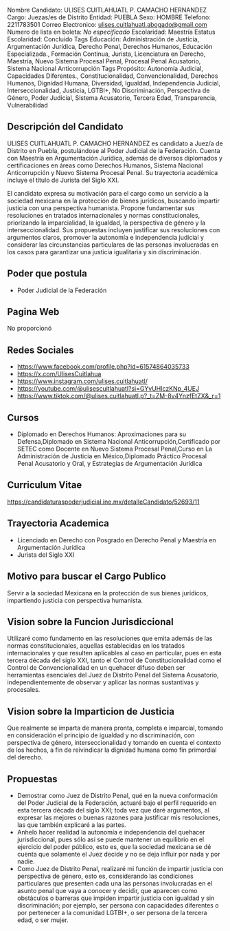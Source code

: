 Nombre Candidato: ULISES CUITLAHUATL P. CAMACHO HERNANDEZ
Cargo: Juezas/es de Distrito
Entidad: PUEBLA
Sexo: HOMBRE
Telefono: 2211783501
Correo Electronico: ulises.cuitlahuatl.abogado@gmail.com
Numero de lista en boleta: *No especificado*
Escolaridad: Maestría
Estatus Escolaridad: Concluido
Tags Educación: Administración de Justicia, Argumentación Jurídica, Derecho Penal, Derechos Humanos, Educación Especializada., Formación Continua, Jurista, Licenciatura en Derecho, Maestría, Nuevo Sistema Procesal Penal, Procesal Penal Acusatorio, Sistema Nacional Anticorrupción
Tags Propósito: Autonomía Judicial, Capacidades Diferentes., Constitucionalidad, Convencionalidad, Derechos Humanos, Dignidad Humana, Diversidad, Igualdad, Independencia Judicial, Interseccionalidad, Justicia, LGTBI+, No Discriminación, Perspectiva de Género, Poder Judicial, Sistema Acusatorio, Tercera Edad, Transparencia, Vulnerabilidad


## Descripción del Candidato 

ULISES CUITLAHUATL P. CAMACHO HERNANDEZ es candidato a Juez/a de Distrito en Puebla, postulándose al Poder Judicial de la Federación. Cuenta con Maestría en Argumentación Jurídica, además de diversos diplomados y certificaciones en áreas como Derechos Humanos, Sistema Nacional Anticorrupción y Nuevo Sistema Procesal Penal. Su trayectoria académica incluye el título de Jurista del Siglo XXI.

El candidato expresa su motivación para el cargo como un servicio a la sociedad mexicana en la protección de bienes jurídicos, buscando impartir justicia con una perspectiva humanista. Propone fundamentar sus resoluciones en tratados internacionales y normas constitucionales, priorizando la imparcialidad, la igualdad, la perspectiva de género y la interseccionalidad. Sus propuestas incluyen justificar sus resoluciones con argumentos claros, promover la autonomía e independencia judicial y considerar las circunstancias particulares de las personas involucradas en los casos para garantizar una justicia igualitaria y sin discriminación.


## Poder que postula

- Poder Judicial de la Federación


## Pagina Web

No proporcionó


## Redes Sociales

- https://www.facebook.com/profile.php?id=61574864035733
- https://x.com/UlisesCuitlahua
- https://www.instagram.com/ulises.cuitlahuatl/
- https://youtube.com/@ulisescuitlahuatl?si=GYvUHIczKNp_4UEJ
- https://www.tiktok.com/@ulises.cuitlahuatl.p?_t=ZM-8v4YnzfEtZX&_r=1


## Cursos

- Diplomado en Derechos Humanos: Aproximaciones para su Defensa,Diplomado en Sistema Nacional Anticorrupción,Certificado por SETEC como Docente en Nuevo Sistema Procesal Penal,Curso en La Administración de Justicia en México,Diplomado Práctico Procesal Penal Acusatorio y Oral, y Estrategias de Argumentación Jurídica


## Curriculum Vitae

https://candidaturaspoderjudicial.ine.mx/detalleCandidato/52693/11


## Trayectoria Academica

- Licenciado en Derecho con Posgrado en Derecho Penal y Maestría en Argumentación Jurídica
- Jurista del Siglo XXI


## Motivo para buscar el Cargo Publico

Servir a la sociedad Mexicana en la protección de sus bienes jurídicos, impartiendo justicia con perspectiva humanista.


## Vision sobre la Funcion Jurisdiccional

Utilizaré como fundamento en las resoluciones que emita además de las normas constitucionales, aquellas establecidas en los tratados internacionales y que resulten aplicables al caso en particular, pues en esta tercera década del siglo XXI, tanto el Control de Constitucionalidad como el Control de Convencionalidad en un quehacer difuso deben ser herramientas esenciales del Juez de Distrito Penal del Sistema Acusatorio, independientemente de observar y aplicar las normas sustantivas y procesales.


## Vision sobre la Imparticion de Justicia

Que realmente se imparta de manera pronta, completa e imparcial, tomando en consideración el principio de igualdad y no discriminación, con perspectiva de género, interseccionalidad y tomando en cuenta el contexto de los hechos, a fin de reivindicar la dignidad humana como fin primordial del derecho.


## Propuestas

- Demostrar como Juez de Distrito Penal, qué en la nueva conformación del Poder Judicial de la Federación, actuaré bajo el perfil requerido en esta tercera década del siglo XXI; toda vez que daré argumentos, al expresar las mejores o buenas razones para justificar mis resoluciones, las que también explicaré a las partes.
- Anhelo hacer realidad la autonomía e independencia del quehacer jurisdiccional, pues sólo así se puede mantener un equilibrio en el ejercicio del poder público, esto es, que la sociedad mexicana se dé cuenta que solamente el Juez decide y no se deja influir por nada y por nadie.
- Como Juez de Distrito Penal, realizaré mi función de impartir justicia con perspectiva de género, esto es, considerando las condiciones particulares que presenten cada una las personas involucradas en el asunto penal que vaya a conocer y decidir, que aparecen como obstáculos o barreras que impiden impartir justicia con igualdad y sin discriminación; por ejemplo, ser persona con capacidades diferentes o por pertenecer a la comunidad LGTBI+, o ser persona de la tercera edad, o ser mujer.

